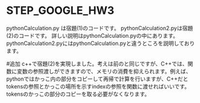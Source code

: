 # STEP_GOOGLE_HW3
pythonCalculation.py は宿題(1)のコードです。
pythonCalculation2.pyは宿題(2)のコードです。
詳しい説明はpythonCalculation.pyの中にあります。
pythonCalculation2.pyにはpythonCalculation.pyと違うところを説明しております。

#追加
c++で宿題(2)を実現しました。考えは前のと同じですが、C++では、関数に変数の参照渡しができますので、メモリの消費を抑えられます。例えば、pythonではかっこ内の部分をコピーして再帰で計算を行いますが、C++だとtokensの参照とかっこの場所を示すindexの参照を関数に渡せればいいです。tokensのかっこの部分のコピーを取る必要がなくなります。